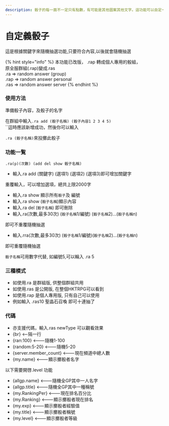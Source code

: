 ```yaml
---
description: 骰子的每一面不一定只有點數，有可能是其他圖案其他文字。這功能可以自定一粒內容由你決定的骰子。
---
```


# 自定義骰子

這是根據關鍵字來隨機抽選功能,只要符合內容,以後就會隨機抽選

{% hint style="info" %}
本功能已改版， .rap 轉成個人專用的骰組， \
原全服群組(.rap)變成.ras \
.ra => random answer (group) \
.rap => random answer personal \
.ras => random answer server
{% endhint %}

### 使用方法

準備骰子內容，及骰子的名字

在群組中輸入`.ra add (骰子名稱) (骰子內容1 2 3 4 5)`\
``這時應該新增成功，然後你可以輸入

`.ra (骰子名稱)`來投擲此骰子

### 功能一覧

`.ra(p)(次數) (add del show 骰子名稱)`

* 輸入.ra add (關鍵字) (選項1) (選項2) (選項3)即可增加關鍵字&#x20;

&#x20;     重覆輸入，可以增加選項，總共上限2000字

* 輸入.ra show 顯示所有`骰子`及 編號&#x20;
* 輸入.ra show (`骰子名稱`)顯示內容&#x20;
* 輸入.ra del (`骰子名稱`) 即可刪除&#x20;
* 輸入.ra(次數,最多30次) (`骰子名稱`1/編號) (`骰子名稱`2)...(`骰子名稱`n)&#x20;

&#x20;     即可不重覆隨機抽選&#x20;

* 輸入.rra(次數,最多30次) (`骰子名稱`1/編號)(`骰子名稱`2)...(`骰子名稱`n)&#x20;

&#x20;     即可重覆隨機抽選&#x20;

&#x20; `骰子名稱`可用數字代替, 如編號5,可以輪入 .ra 5&#x20;

### 三種模式

* 如使用.ra 是群組版, 供整個群組共用&#x20;
* 如使用.ras 是公開版, 在整個HKTRPG可以看到&#x20;
* 如使用.rap 是個人專用版, 只有自己可以使用
* 例如輸入 .ras10 聖晶石召喚 即可十連抽了

### 代碼

* 亦支援代碼，輸入.ras newType 可以觀看效果
* {br} <--隔一行
* {ran:100} <---隨機1-100
* {random:5-20} <---隨機5-20
* {server.member\_count} <---現在頻道中總人數
* {my.name} <---顯示擲骰者名字

以下需要開啓.level 功能

* {allgp.name} <---隨機全GP其中一人名字
* {allgp.title} <---隨機全GP其中一種稱號
* {my.RankingPer} <---現在排名百分比
* {my.Ranking} <---顯示擲骰者現在排名
* {my.exp} <---顯示擲骰者經驗值
* {my.title} <---顯示擲骰者稱號
* {my.level} <---顯示擲骰者等級
